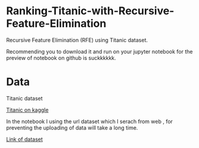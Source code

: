 # Ranking-Titanic-with-Recursive-Feature-Elimination
Recursive Feature Elimination (RFE) using Titanic dataset.

Recommending you to download it and run on your jupyter notebook for the preview of notebook on github is suckkkkkk.

# Data
Titanic dataset 

[Titanic on kaggle](https://www.kaggle.com/c/titanic)

In the notebook I using the url dataset which I serach from web , for preventing the uploading of data will take a long time.

[Link of dataset](https://raw.githubusercontent.com/datasciencedojo/datasets/master/titanic.csv)

